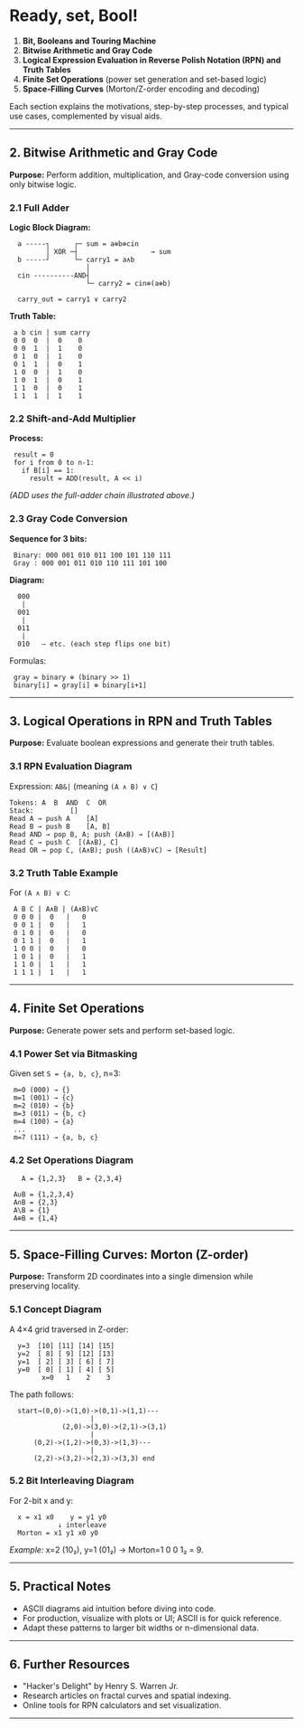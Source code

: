 # Ready, set, Bool!



1. **Bit, Booleans and Touring Machine**
2. **Bitwise Arithmetic and Gray Code**
3. **Logical Expression Evaluation in Reverse Polish Notation (RPN) and Truth Tables**
4. **Finite Set Operations** (power set generation and set-based logic)
5. **Space-Filling Curves** (Morton/Z-order encoding and decoding)

Each section explains the motivations, step-by-step processes, and typical use cases, complemented by visual aids.

---



## 2. Bitwise Arithmetic and Gray Code

**Purpose:** Perform addition, multiplication, and Gray-code conversion using only bitwise logic.

### 2.1 Full Adder

**Logic Block Diagram:**

```
  a -----┐      ┌─ sum = a⊕b⊕cin
         │ XOR ─┤                  → sum
  b -----┘      └─ carry1 = a∧b
                   │
  cin ----------AND┤
                   └─ carry2 = cin⊕(a⊕b)

  carry_out = carry1 ∨ carry2
```

**Truth Table:**

```
 a b cin | sum carry
 0 0  0  |  0    0
 0 0  1  |  1    0
 0 1  0  |  1    0
 0 1  1  |  0    1
 1 0  0  |  1    0
 1 0  1  |  0    1
 1 1  0  |  0    1
 1 1  1  |  1    1
```

### 2.2 Shift-and-Add Multiplier

**Process:**

```
 result = 0
 for i from 0 to n-1:
   if B[i] == 1:
     result = ADD(result, A << i)
```

*(ADD uses the full-adder chain illustrated above.)*

### 2.3 Gray Code Conversion

**Sequence for 3 bits:**

```
 Binary: 000 001 010 011 100 101 110 111
 Gray : 000 001 011 010 110 111 101 100
```

**Diagram:**

```
  000
   |
  001
   |
  011
   |
  010   — etc. (each step flips one bit)
```

Formulas:

```
 gray = binary ⊕ (binary >> 1)
 binary[i] = gray[i] ⊕ binary[i+1]
```

---

## 3. Logical Operations in RPN and Truth Tables

**Purpose:** Evaluate boolean expressions and generate their truth tables.

### 3.1 RPN Evaluation Diagram

Expression: `AB&|` (meaning `(A ∧ B) ∨ C`)

```
Tokens: A  B  AND  C  OR
Stack:         []
Read A → push A    [A]
Read B → push B    [A, B]
Read AND → pop B, A; push (A∧B) → [(A∧B)]
Read C → push C  [(A∧B), C]
Read OR → pop C, (A∧B); push ((A∧B)∨C) → [Result]
```

### 3.2 Truth Table Example

For `(A ∧ B) ∨ C`:

```
 A B C | A∧B | (A∧B)∨C
 0 0 0 |  0   |   0
 0 0 1 |  0   |   1
 0 1 0 |  0   |   0
 0 1 1 |  0   |   1
 1 0 0 |  0   |   0
 1 0 1 |  0   |   1
 1 1 0 |  1   |   1
 1 1 1 |  1   |   1
```

---

## 4. Finite Set Operations

**Purpose:** Generate power sets and perform set-based logic.

### 4.1 Power Set via Bitmasking

Given set `S = {a, b, c}`, n=3:

```
 m=0 (000) → {}
 m=1 (001) → {c}
 m=2 (010) → {b}
 m=3 (011) → {b, c}
 m=4 (100) → {a}
 ...
 m=7 (111) → {a, b, c}
```

### 4.2 Set Operations Diagram

```
   A = {1,2,3}   B = {2,3,4}

 A∪B = {1,2,3,4}
 A∩B = {2,3}
 A\B = {1}
 A⊕B = {1,4}
```

---

## 5. Space-Filling Curves: Morton (Z-order)

**Purpose:** Transform 2D coordinates into a single dimension while preserving locality.

### 5.1 Concept Diagram

A 4×4 grid traversed in Z-order:

```
  y=3  [10] [11] [14] [15]
  y=2  [ 8] [ 9] [12] [13]
  y=1  [ 2] [ 3] [ 6] [ 7]
  y=0  [ 0] [ 1] [ 4] [ 5]
        x=0   1    2    3
```

The path follows:

```
  start→(0,0)->(1,0)->(0,1)->(1,1)---
                    |                
             (2,0)->(3,0)->(2,1)->(3,1)
                    |                
      (0,2)->(1,2)->(0,3)->(1,3)--- 
                    |                
      (2,2)->(3,2)->(2,3)->(3,3) end
```

### 5.2 Bit Interleaving Diagram

For 2-bit x and y:

```
  x = x1 x0    y = y1 y0
            ↓ interleave
  Morton = x1 y1 x0 y0
```

*Example:* x=2 (10₂), y=1 (01₂) → Morton=1 0 0 1₂ = 9.

---

## 5. Practical Notes

* ASCII diagrams aid intuition before diving into code.
* For production, visualize with plots or UI; ASCII is for quick reference.
* Adapt these patterns to larger bit widths or n-dimensional data.

---

## 6. Further Resources

* "Hacker's Delight" by Henry S. Warren Jr.
* Research articles on fractal curves and spatial indexing.
* Online tools for RPN calculators and set visualization.

---
